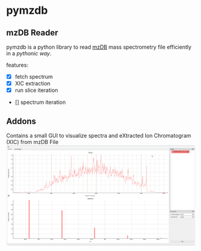 pymzdb
======

## mzDB Reader

pymzdb is a python library to read [mzDB](https://github.com/mzdb/pwiz-mzdb) mass spectrometry file efficiently in a *pythonic way*.

features:
* [x] fetch spectrum
* [x] XIC extraction
* [x] run slice iteration
* [] spectrum iteration

## Addons

Contains a small GUI to visualize spectra and eXtracted Ion Chromatogram (XIC) from mzDB File
<img src="https://github.com/jerkos/pymzdb/blob/master/aditi.PNG"/>

